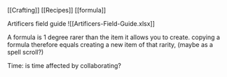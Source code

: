 [[Crafting]]
[[Recipes]]
[[formula]]

Artificers field guide ![[Artificers-Field-Guide.xlsx]]

A formula is 1 degree rarer than the item it allows you to create.
copying a formula therefore equals creating a new item of that rarity, (maybe as a spell scroll?)

Time: is time affected by collaborating?
